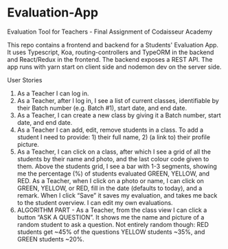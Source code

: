 # Evaluation-App

Evaluation Tool for Teachers - Final Assignment of Codaisseur Academy

This repo contains a frontend and backend for a Students' Evaluation App. It uses Typescript, Koa, routing-controllers and TypeORM in the backend and React/Redux in the frontend. The backend exposes a REST API.
The app runs with yarn start on client side and nodemon dev on the server side. 

User Stories
1. As a Teacher I can log in.
2. As a Teacher, after I log in, I see a list of current classes, identifiable by their Batch number (e.g. Batch #1), start date, and end date.
3. As a Teacher, I can create a new class by giving it a Batch number, start date, and end date.
4. As a Teacher I can add, edit, remove students in a class. To add a student I need to provide: 1) their full name, 2) (a link to) their profile picture.
5. As a Teacher, I can click on a class, after which I see a grid of all the students by their name and photo, and the last colour code given to them. Above the students grid, I see a bar with 1-3 segments, showing me the percentage (%) of students evaluated GREEN, YELLOW, and RED. As a Teacher, when I click on a photo or name, I can click on GREEN, YELLOW, or RED, fill in the date (defaults to today), and a remark. When I click “Save” it saves my evaluation, and takes me back to the student overview. I can edit my own evaluations. 
6. ALGORITHM PART - As a Teacher, from the class view I can click a button “ASK A QUESTION”. It shows me the name and picture of a random student to ask a question. Not entirely random though: RED students get ~45% of the questions YELLOW students ~35%, and GREEN students ~20%. 
